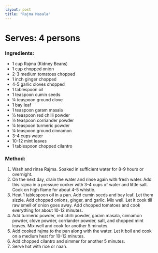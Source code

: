 ```yaml
---
layout: post
title: "Rajma Masala"
---
```



# Serves: 4 persons

### Ingredients:
* 1 cup Rajma (Kidney Beans)
* 1 cup chopped onion
* 2-3 medium tomatoes chopped
* 1 inch ginger chopped
* 4-5 garlic cloves chopped
* 1 tablespoon oil
* 1 teaspoon cumin seeds
* ¼ teaspoon ground clove
* 1 bay leaf
* 1 teaspoon garam masala
* ½ teaspoon red chilli powder
* ½ teaspoon corriander powder
* ¼ teaspoon turmeric powder
* ¼ teaspoon ground cinnamon
* 3-4 cups water
* 10-12 mint leaves
* 1 tablespoon chopped cilantro

### Method:
1. Wash and rinse Rajma. Soaked in sufficient water for 8-9 hours or overnight.
2. On the next day, drain the water and rinse again with fresh water. Add this rajma in a pressure cooker with 3-4 cups of water and little salt. Cook on high flame for about 4-5 whistle.
3. Heat 1 tablespoon oil in a pan. Add cumin seeds and bay leaf. Let them sizzle. Add chopped onions, ginger, and garlic. Mix well. Let it cook till raw smell of onion goes away. Add chopped tomatoes and cook everything for about 10-12 minutes.
4. Add turmeric powder, red chilli powder, garam masala, cinnamon powder, clove powder, corriander powder, salt, and chopped mint leaves. Mix well and cook for another 5 minutes. 
5. Add cooked rajma to the pan along with the water. Let it boil and cook on a medium heat for 10-12 minutes. 
6. Add chopped cilantro and simmer for another 5 minutes.  
7. Serve hot with rice or naan.